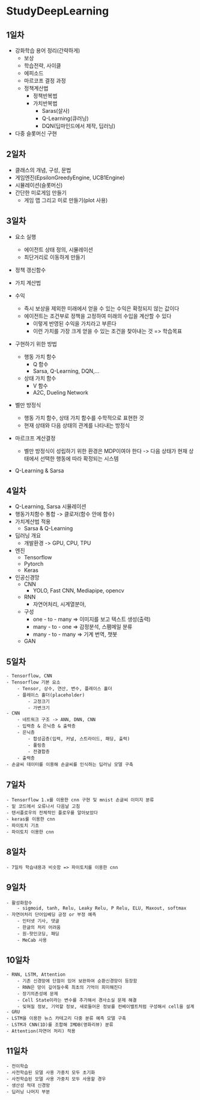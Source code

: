 # StudyDeepLearning

## 1일차
- 강화학습 용어 정리(간략하게)
    - 보상
    - 학습전략, 사이클
    - 에피소드
    - 마르코프 결정 과정
    - 정책계산법
        - 정책반복법
        - 가치반복법
            - Saras(살사)
            - Q-Learning(큐러닝)
            - DQN(딥마인드에서 제작, 딥러닝)
- 다중 슬롯머신 구현

## 2일차
- 클래스의 개념, 구성, 문법
- 게임엔진(EpsilonGreedyEngine, UCB1Engine)
- 시뮬레이션(슬롯머신)
- 간단한 미로게임 만들기
    - 게임 맵 그리고 미로 만들기(plot 사용)

## 3일차
- 요소 실행
    - 에이전트 상태 정의, 시뮬레이션
    - 최단거리로 이동하게 만들기
- 정책 갱신함수
- 가치 계산법

- 수익
    - 즉시 보상을 제외한 미래에서 얻을 수 있는 수익은 확정되지 않는 값이다
    - 에이전트는 조건부로 정책을 고정하여 미래의 수입을 계산할 수 있다
        - 이렇게 반영된 수익을 가치라고 부른다
        - 이런 가치를 가장 크게 얻을 수 있는 조건을 찾아내는 것 => 학습목표

- 구현하기 위한 방법
    - 행동 가치 함수
        - Q 함수
        - Sarsa, Q-Learning, DQN,...
    - 상태 가치 함수
        - V 함수
        - A2C, Dueling Network
- 벨만 방정식
    - 행동 가치 함수, 상태 가치 함수를 수학적으로 표현한 것
    - 현재 상태와 다음 상태의 관계를 나타내는 방정식
- 마르크프 계산결정
    - 벨만 방정식이 성립하기 위한 환경은 MDP이여야 한다 -> 다음 상태가 현재 상태에서 선택한 행동에 따라 확정되는 시스템
- Q-Learning & Sarsa

## 4일차
- Q-Learning, Sarsa 시뮬레이션
- 행동가치함수 통합 -> 클로저(함수 안에 함수)
- 가치계산법 적용
    - Sarsa & Q-Learning
- 딥러닝 개요
    - 개발환경 -> GPU, CPU, TPU
- 엔진
    - Tensorflow
    - Pytorch
    - Keras
- 인공신경망
    - CNN
        - YOLO, Fast CNN, Mediapipe, opencv
    - RNN
        - 자연어처리, 시계열분야, 
    - 구성
        - one - to - many => 이미지를 보고 텍스트 생성(출력)
        - many - to - one => 감정분석, 스팸메일 분류
        - many - to - many => 기계 번역, 챗봇
    - GAN 

## 5일차
    - Tensorflow, CNN
    - Tensorflow 기본 요소
        - Tensor, 상수, 연산, 변수, 플레이스 홀더
        - 플레이스 홀더(placeholder)
            - 고정크기
            - 가변크기
    - CNN
        - 네트워크 구조 -> ANN, DNN, CNN
        - 입력층 & 은닉층 & 출력층
        - 은닉층
            - 합성곱층(입력, 커널, 스트라이드, 패딩, 출력)
            - 풀링층
            - 전결합층
        - 출력층
    - 손글씨 데이터를 이용해 손글씨를 인식하는 딥러닝 모델 구축

## 7일차
    - Tensorflow 1.x를 이용한 cnn 구현 및 mnist 손글씨 이미지 분류
    - 밑 코드에서 오류나서 다음날 고침
    - 텐서플로우의 전체적인 플로우를 알아보았다
    - keras를 이용한 cnn
    - 파이토치 기초
    - 파이토치 이용한 cnn

## 8일차 
    - 7일차 학습내용과 비슷함 => 파이토치를 이용한 cnn

## 9일차
    - 활성화함수
        - sigmoid, tanh, Relu, Leaky Relu, P Relu, ELU, Maxout, softmax
    - 자연어처리 단어임베딩 긍정 or 부정 예측
        - 인터넷 기사, 댓글
        - 한글의 처리 어려움
        - 원-핫인코딩, 패딩
        - MeCab 사용

## 10일차
    - RNN, LSTM, Attention
        - 기존 신경망에 단점이 있어 보완하여 순환신경망이 등장함
        - RNN은 망이 깊어질수록 최초의 기억이 희미해진다
        - 장기의존성에 문제 
        - Cell State이라는 변수를 추가해서 경사소실 문제 해결
        - 잊혀질 정보, 기억할 정보, 새로들어온 정보를 컨베이밸트처럼 구성해서 cell을 설계
    - GRU 
    - LSTM을 이용한 뉴스 카테고리 다중 분류 예측 모델 구축
    - LSTM과 CNN(1D)를 조합해 IMDB(영화리뷰) 분류
    - Attention(자연어 처리) 적용
## 11일차 
    - 전이학습
    - 사전학습된 모델 사용 가중치 모두 초기화
    - 사전학습된 모델 사용 가중치 모두 사용할 경우 
    - 생산성 적대 신경망
    - 딥러닝 나머지 부분

